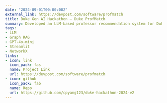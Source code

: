 ```yaml
---
date: "2024-09-01T00:00:00Z"
external_link: https://devpost.com/software/profmatch
title: Duke Gen AI Hackathon — Duke ProfMatch
summary: Developed an LLM-based professor recommendation system for Duke students using GPT-4o-mini with a state-of-the-art Graph-based Retrieval Augmented Generation system, LightRAG, enabling personalized recommendations.
tags:
- LLM
- Graph RAG
- GPT-4o-mini
- Streamlit
- NetworkX
links:
- icon: link
  icon_pack: fas
  name: Project Link
  url: https://devpost.com/software/profmatch
- icon: github
  icon_pack: fab
  name: Repo
  url: https://github.com/cpyang123/duke-hackathon-2024-v2
---
```

